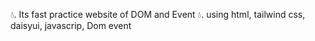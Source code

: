 💧. Its fast practice website of DOM and Event
💧. using html, tailwind css, daisyui, javascrip, Dom event
